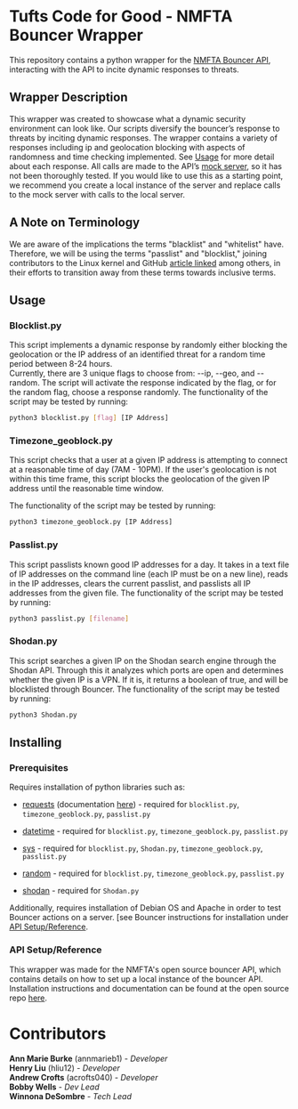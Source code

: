 # Tufts Code for Good - NMFTA Bouncer Wrapper
This repository contains a python wrapper for the [NMFTA Bouncer API][NMFTA Bouncer], interacting with the API to incite dynamic responses to threats. 


## Wrapper Description
This wrapper was created to showcase what a dynamic security environment can look like. Our scripts diversify the bouncer’s response to threats by inciting dynamic responses. The wrapper contains a variety of responses including ip and geolocation blocking with aspects of randomness and time checking implemented. See [Usage](#Usage) for more detail about each response. All calls are made to the API’s [mock server](https://nmftabouncer.docs.apiary.io/#), so it has not been thoroughly tested. If you would like to use this as a starting point, we recommend you create a local instance of the server and replace calls to the mock server with calls to the local server.

## A Note on Terminology
We are aware of the implications the terms "blacklist" and "whitelist" have. Therefore, we will be using the terms "passlist" and "blocklist," joining contributors to the Linux kernel and GitHub [article linked](https://thenextweb.com/dd/2020/07/13/linux-kernel-will-no-longer-use-terms-blacklist-and-slave/#:~:text=Alternatives%20for%20blacklist%2Fwhitelist%20are,the%20right%20way%20to%20go) among others, in their efforts to transition away from these terms towards inclusive terms.


## Usage

### Blocklist.py
This script implements a dynamic response by randomly either blocking the geolocation or the IP address of an identified threat for a random time period between 8-24 hours.  
Currently, there are 3 unique flags to choose from: --ip, --geo, and --random. The script will activate the response indicated by the flag, or for the random flag, choose a response randomly.
The functionality of the script may be tested by running:
```bash
python3 blocklist.py [flag] [IP Address]
```

### Timezone_geoblock.py
This script checks that a user at a given IP address is attempting to connect at a reasonable time of day (7AM - 10PM). If the user's geolocation is not within this time frame, this script blocks the geolocation of the given IP address until the reasonable time window.

The functionality of the script may be tested by running:
```bash
python3 timezone_geoblock.py [IP Address]
```

### Passlist.py
This script passlists known good IP addresses for a day. It takes in a text file of IP addresses on the command line (each IP must be on a new line), reads in the IP addresses, clears the current passlist, and passlists all IP addresses from the given file.
The functionality of the script may be tested by running:
```bash
python3 passlist.py [filename]
```

### Shodan.py
This script searches a given IP on the Shodan search engine through the Shodan API. Through this it analyzes which ports are open and determines whether the given IP is a VPN. If it is, it returns a boolean of true, and will be blocklisted through Bouncer. 
The functionality of the script may be tested by running:
```bash
python3 Shodan.py
```


## **Installing**

### **Prerequisites**
Requires installation of python libraries such as:  
* [requests](https://pypi.org/project/requests/2.7.0/) (documentation [here](https://requests.readthedocs.io/en/master/)) - required for `blocklist.py`, `timezone_geoblock.py`, `passlist.py`

* [datetime](https://docs.python.org/3/library/datetime.html) - required for `blocklist.py`, `timezone_geoblock.py`, `passlist.py`

* [sys](https://docs.python.org/3/library/sys.html) - required for `blocklist.py`, `Shodan.py`, `timezone_geoblock.py`, `passlist.py`
* [random](https://docs.python.org/3/library/random.html) - required for `blocklist.py`, `timezone_geoblock.py`, `passlist.py`
* [shodan](https://shodan.readthedocs.io/en/latest/)  - required for `Shodan.py`

Additionally, requires installation of Debian OS and Apache in order to test Bouncer actions on a server. [see Bouncer instructions for installation under [API Setup/Reference](#api-setupreference).

### **API Setup/Reference**
This wrapper was made for the NMFTA's open source bouncer API, which contains details on how to set up a local instance of the bouncer API. Installation instructions and documentation can be found at the open 
source repo [here][NMFTA Bouncer].


# **Contributors**
**Ann Marie Burke** (annmarieb1) - *Developer*   
**Henry Liu** (hliu12) - *Developer*  
**Andrew Crofts** (acrofts040) - *Developer*  
**Bobby Wells** - *Dev Lead*  
**Winnona DeSombre** - *Tech Lead*

<!-- Links -->
[NMFTA Bouncer]: https://github.com/nmfta-repo/nmfta-bouncer